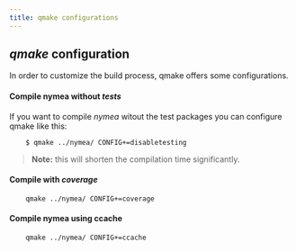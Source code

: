 ```yaml
---
title: qmake configurations
---
```


## *qmake* configuration

In order to customize the build process, qmake offers some configurations.

#### Compile nymea without *tests*

If you want to compile *nymea* witout the test packages you can configure qmake like this:

        $ qmake ../nymea/ CONFIG+=disabletesting

> **Note:** this will shorten the compilation time significantly.

#### Compile with *coverage*

        qmake ../nymea/ CONFIG+=coverage

#### Compile nymea using ccache

        qmake ../nymea/ CONFIG+=ccache


